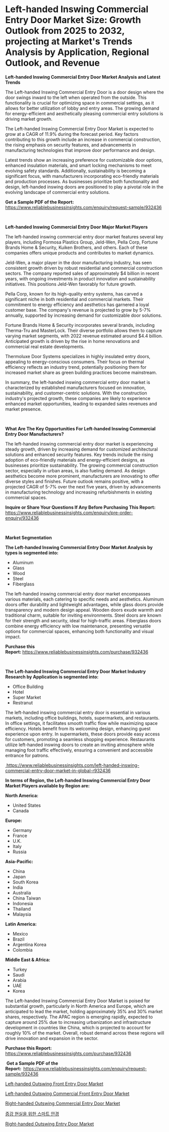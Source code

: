 <p><h1>Left-handed Inswing Commercial Entry Door Market Size: Growth Outlook from 2025 to 2032, projecting at Market's Trends Analysis by Application, Regional Outlook, and Revenue</h1></p><p><strong>Left-handed Inswing Commercial Entry Door Market Analysis and Latest Trends</strong></p>
<p><p>The Left-handed Inswing Commercial Entry Door is a door design where the door swings inward to the left when operated from the outside. This functionality is crucial for optimizing space in commercial settings, as it allows for better utilization of lobby and entry areas. The growing demand for energy-efficient and aesthetically pleasing commercial entry solutions is driving market growth.</p><p>The Left-handed Inswing Commercial Entry Door Market is expected to grow at a CAGR of 11.9% during the forecast period. Key factors contributing to this growth include an increase in commercial construction, the rising emphasis on security features, and advancements in manufacturing technologies that improve door performance and design. </p><p>Latest trends show an increasing preference for customizable door options, enhanced insulation materials, and smart locking mechanisms to meet evolving safety standards. Additionally, sustainability is becoming a significant focus, with manufacturers incorporating eco-friendly materials and production processes. As businesses prioritize both functionality and design, left-handed inswing doors are positioned to play a pivotal role in the evolving landscape of commercial entry solutions.</p></p>
<p><strong>Get a Sample PDF of the Report:&nbsp;</strong> <a href="https://www.reliablebusinessinsights.com/enquiry/request-sample/932436?utm_campaign=97&utm_medium=2&utm_source=Github&utm_content=ia&utm_term=21032025&utm_id=left-handed-inswing-commercial-entry-door">https://www.reliablebusinessinsights.com/enquiry/request-sample/932436</a></p>
<p>&nbsp;</p>
<p><strong>Left-handed Inswing Commercial Entry Door Major Market Players</strong></p>
<p><p>The left-handed inswing commercial entry door market features several key players, including Formosa Plastics Group, Jeld-Wen, Pella Corp, Fortune Brands Home & Security, Kuiken Brothers, and others. Each of these companies offers unique products and contributes to market dynamics.</p><p>Jeld-Wen, a major player in the door manufacturing industry, has seen consistent growth driven by robust residential and commercial construction sectors. The company reported sales of approximately $4 billion in recent years, with ongoing investments in product innovation and sustainability initiatives. This positions Jeld-Wen favorably for future growth.</p><p>Pella Corp, known for its high-quality entry systems, has carved a significant niche in both residential and commercial markets. Their commitment to energy efficiency and aesthetics has garnered a loyal customer base. The company's revenue is projected to grow by 5-7% annually, supported by increasing demand for customizable door solutions.</p><p>Fortune Brands Home & Security incorporates several brands, including Therma-Tru and MasterLock. Their diverse portfolio allows them to capture varying market segments, with 2022 revenue estimated around $4.4 billion. Anticipated growth is driven by the rise in home renovations and commercial real estate developments.</p><p>Thermoluxe Door Systems specializes in highly insulated entry doors, appealing to energy-conscious consumers. Their focus on thermal efficiency reflects an industry trend, potentially positioning them for increased market share as green building practices become mainstream.</p><p>In summary, the left-handed inswing commercial entry door market is characterized by established manufacturers focused on innovation, sustainability, and customer-centric solutions. With the construction industry's projected growth, these companies are likely to experience enhanced market opportunities, leading to expanded sales revenues and market presence. </p></p>
<p>&nbsp;</p>
<p><strong>What Are The Key Opportunities For Left-handed Inswing Commercial Entry Door Manufacturers?</strong></p>
<p><p>The left-handed inswing commercial entry door market is experiencing steady growth, driven by increasing demand for customized architectural solutions and enhanced security features. Key trends include the rising adoption of eco-friendly materials and energy-efficient designs, as businesses prioritize sustainability. The growing commercial construction sector, especially in urban areas, is also fueling demand. As design aesthetics become more prominent, manufacturers are innovating to offer diverse styles and finishes. Future outlook remains positive, with a projected CAGR of 5-7% over the next five years, driven by advancements in manufacturing technology and increasing refurbishments in existing commercial spaces.</p></p>
<p><strong>Inquire or Share Your Questions If Any Before Purchasing This Report:</strong> <a href="https://www.reliablebusinessinsights.com/enquiry/pre-order-enquiry/932436?utm_campaign=97&utm_medium=2&utm_source=Github&utm_content=ia&utm_term=21032025&utm_id=left-handed-inswing-commercial-entry-door">https://www.reliablebusinessinsights.com/enquiry/pre-order-enquiry/932436</a></p>
<p>&nbsp;</p>
<p><strong>Market Segmentation</strong></p>
<p><strong>The Left-handed Inswing Commercial Entry Door Market Analysis by types is segmented into:</strong></p>
<p><ul><li>Aluminum</li><li>Glass</li><li>Wood</li><li>Steel</li><li>Fiberglass</li></ul></p>
<p><p>The left-handed inswing commercial entry door market encompasses various materials, each catering to specific needs and aesthetics. Aluminum doors offer durability and lightweight advantages, while glass doors provide transparency and modern design appeal. Wooden doors exude warmth and traditional charm, suitable for inviting environments. Steel doors are known for their strength and security, ideal for high-traffic areas. Fiberglass doors combine energy efficiency with low maintenance, presenting versatile options for commercial spaces, enhancing both functionality and visual impact.</p></p>
<p><strong>Purchase this Report:&nbsp;</strong><a href="https://www.reliablebusinessinsights.com/purchase/932436?utm_campaign=97&utm_medium=2&utm_source=Github&utm_content=ia&utm_term=21032025&utm_id=left-handed-inswing-commercial-entry-door">https://www.reliablebusinessinsights.com/purchase/932436</a></p>
<p>&nbsp;</p>
<p><strong>The Left-handed Inswing Commercial Entry Door Market Industry Research by Application is segmented into:</strong></p>
<p><ul><li>Office Building</li><li>Hotel</li><li>Super Market</li><li>Restranut</li></ul></p>
<p><p>The left-handed inswing commercial entry door is essential in various markets, including office buildings, hotels, supermarkets, and restaurants. In office settings, it facilitates smooth traffic flow while maximizing space efficiency. Hotels benefit from its welcoming design, enhancing guest experience upon entry. In supermarkets, these doors provide easy access for customers, promoting a seamless shopping experience. Restaurants utilize left-handed inswing doors to create an inviting atmosphere while managing foot traffic effectively, ensuring a convenient and accessible entrance for patrons.</p></p>
<p><a href="https://www.reliablebusinessinsights.com/left-handed-inswing-commercial-entry-door-market-in-global-r932436?utm_campaign=97&utm_medium=2&utm_source=Github&utm_content=ia&utm_term=21032025&utm_id=left-handed-inswing-commercial-entry-door">&nbsp;https://www.reliablebusinessinsights.com/left-handed-inswing-commercial-entry-door-market-in-global-r932436</a></p>
<p><strong>In terms of Region, the Left-handed Inswing Commercial Entry Door Market Players available by Region are:</strong></p>
<p>
    <p> <strong> North America: </strong>
        <ul>
            <li>United States</li>
            <li>Canada</li>
        </ul>
        </p> 
    <p> <strong> Europe: </strong>
        <ul>
            <li>Germany</li>
            <li>France</li>
            <li>U.K.</li>
            <li>Italy</li>
            <li>Russia</li>
        </ul>
        </p> 
    <p> <strong> Asia-Pacific: </strong>
        <ul>
            <li>China</li>
            <li>Japan</li>
            <li>South Korea</li>
            <li>India</li>
            <li>Australia</li>
            <li>China Taiwan</li>
            <li>Indonesia</li>
            <li>Thailand</li>
            <li>Malaysia</li>
        </ul>
        </p> 
    <p> <strong> Latin America: </strong>
        <ul>
            <li>Mexico</li>
            <li>Brazil</li>
            <li>Argentina Korea</li>
            <li>Colombia</li>
        </ul>
        </p> 
    <p> <strong> Middle East & Africa: </strong>
        <ul>
            <li>Turkey</li>
            <li>Saudi</li>
            <li>Arabia</li>
            <li>UAE</li>
            <li>Korea</li>
        </ul>
    </p>
    </p>
<p><p>The Left-handed Inswing Commercial Entry Door Market is poised for substantial growth, particularly in North America and Europe, which are anticipated to lead the market, holding approximately 35% and 30% market shares, respectively. The APAC region is emerging rapidly, expected to capture around 25% due to increasing urbanization and infrastructure development in countries like China, which is projected to account for roughly 10% of the market. Overall, robust demand across these regions will drive innovation and expansion in the sector.</p></p>
<p><strong>Purchase this Report: </strong><a href="https://www.reliablebusinessinsights.com/purchase/932436?utm_campaign=97&utm_medium=2&utm_source=Github&utm_content=ia&utm_term=21032025&utm_id=left-handed-inswing-commercial-entry-door">https://www.reliablebusinessinsights.com/purchase/932436</a></p>
<p>&nbsp;<strong>Get a Sample PDF of the Report:&nbsp;&nbsp;</strong><a href="https://www.reliablebusinessinsights.com/enquiry/request-sample/932436?utm_campaign=97&utm_medium=2&utm_source=Github&utm_content=ia&utm_term=21032025&utm_id=left-handed-inswing-commercial-entry-door">https://www.reliablebusinessinsights.com/enquiry/request-sample/932436</a></p>
<p><strong></strong></p>
<p><p><a href="https://github.com/danitkeavyx7/Market-Research-Report-List-1/blob/main/left-handed-outswing-front-entry-door-market.md?utm_campaign=97&utm_medium=2&utm_source=Github&utm_content=ia&utm_term=21032025&utm_id=left-handed-inswing-commercial-entry-door">Left-handed Outswing Front Entry Door Market</a></p><p><a href="https://github.com/moorsdorak31/Market-Research-Report-List-1/blob/main/left-handed-outswing-commercial-front-entry-door-market.md?utm_campaign=97&utm_medium=2&utm_source=Github&utm_content=ia&utm_term=21032025&utm_id=left-handed-inswing-commercial-entry-door">Left-handed Outswing Commercial Front Entry Door Market</a></p><p><a href="https://github.com/vespigeakexc/Market-Research-Report-List-1/blob/main/right-handed-outswing-commercial-entry-door-market.md?utm_campaign=97&utm_medium=2&utm_source=Github&utm_content=ia&utm_term=21032025&utm_id=left-handed-inswing-commercial-entry-door">Right-handed Outswing Commercial Entry Door Market</a></p><p><a href="https://github.com/sougarounis/Market-Research-Report-List-7/blob/main/629482048114.md?utm_campaign=97&utm_medium=2&utm_source=Github&utm_content=ia&utm_term=21032025&utm_id=left-handed-inswing-commercial-entry-door">증강 현실을 위한 스마트 안경</a></p><p><a href="https://github.com/bartzthateis/Market-Research-Report-List-1/blob/main/right-handed-outswing-entry-door-market.md?utm_campaign=97&utm_medium=2&utm_source=Github&utm_content=ia&utm_term=21032025&utm_id=left-handed-inswing-commercial-entry-door">Right-handed Outswing Entry Door Market</a></p></p>